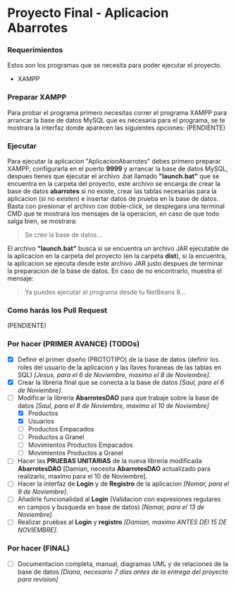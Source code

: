 # Proyecto Final - Aplicacion Abarrotes

### Requerimientos
Estos son los programas que se necesita para poder ejecutar el proyecto.
* XAMPP

### Preparar XAMPP
Para probar el programa primero necesitas correr el programa XAMPP para arrancar la base de datos MySQL que es necesaria para el programa, se te mostrara la interfaz donde aparecen las siguientes opciones: (PENDIENTE)

### Ejecutar
Para ejecutar la aplicacion "AplicacionAbarrotes" debes primero preparar XAMPP, configurarla en el puerto **9999** y arrancar la base de datos MySQL, despues tienes que ejecutar el archivo .bat llamado **"launch.bat"** que se encuentra en la carpeta del proyecto, este archivo se encarga de crear la base de datos **abarrotes** si no existe, crear las tablas necesarias para la aplicacion (si no existen) e insertar
datos de prueba en la base de datos. Basta con presionar el archivo con doble-click, se desplegara una terminal CMD que te mostrara los mensajes de la operacion, en caso de que
todo salga bien, se mostrara: 
> Se creo la base de datos...

El archivo **"launch.bat"** busca si se encuentra un archivo JAR ejecutable de la aplicacion en la carpeta del proyecto (en la carpeta **dist**), si la encuentra, la aplicacion se ejecuta desde este archivo JAR justo despues de terminar la preparacion de la base de datos. En caso de no encontrarlo, muestra el mensaje:
> Ya puedes ejecutar el programa desde tu NetBeans 8...

### Como harás los **Pull Request**
(PENDIENTE)

### Por hacer (PRIMER AVANCE) (TODOs) 
- [x] Definir el primer diseño (PROTOTIPO) de la base de datos (definir los roles del usuario de la aplicacion y las llaves foraneas de las tablas en SQL) *[Jesus, para el 6 de Noviembre, maximo el 8 de Noviembre]*.
- [x] Crear la libreria final que se conecta a la base de datos *[Saul, para el 6 de Noviembre]*.
- [ ] Modificar la libreria **AbarrotesDAO** para que trabaje sobre la base de datos *[Saul, para el 8 de Noviembre, maximo el 10 de Noviembre]*
  - [x] Productos
  - [x] Usuarios
  - [ ] Productos Empacados
  - [ ] Productos a Granel
  - [ ] Movimientos Productos Empacados
  - [ ] Movimientos Productos a Granel
- [ ] Hacer las **PRUEBAS UNITARIAS** de la nueva libreria modificada **AbarrotesDAO** [Damian, necesita **AbarrotesDAO** actualizado para realizarlo, maximo para el 10 de Noviembre].
- [ ] Hacer la interfaz de **Login** y de **Registro** de la aplicacion *[Nomar, para el 9 de Noviembre]*.
- [ ] Añadirle funcionalidad al **Login** (Validacion con expresiones regulares en campos y busqueda en base de datos) *[Nomar, para el 13 de Noviembre]*.
- [ ] Realizar pruebas al **Login** y **registro** *[Damian, maximo ANTES DEl 15 DE NOVIEMBRE]*.
### Por hacer (FINAL)
- [ ] Documentacion completa, manual, diagramas UML y de relaciones de la base de datos *[Diana, necesario 7 dias antes de la entrega del proyecto para revision]*

